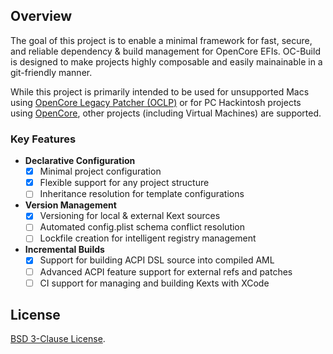 ## Overview

The goal of this project is to enable a minimal framework for fast, secure, and reliable dependency & build management for OpenCore EFIs. OC-Build is designed to make projects highly composable and easily mainainable in a git-friendly manner.

While this project is primarily intended to be used for unsupported Macs using [OpenCore Legacy Patcher (OCLP)](https://github.com/dortania/OpenCore-Legacy-Patcher) or for PC Hackintosh projects using [OpenCore](https://github.com/acidanthera/OpenCorePkg), other projects (including Virtual Machines) are supported.

### Key Features
- **Declarative Configuration**
  - [x] Minimal project configuration
  - [x] Flexible support for any project structure
  - [ ] Inheritance resolution for template configurations
- **Version Management**
  - [x] Versioning for local & external Kext sources
  - [ ] Automated config.plist schema conflict resolution
  - [ ] Lockfile creation for intelligent registry management
- **Incremental Builds**
  - [x] Support for building ACPI DSL source into compiled AML
  - [ ] Advanced ACPI feature support for external refs and patches
  - [ ] CI support for managing and building Kexts with XCode

## License
[BSD 3-Clause License](https://github.com/Qonfused/OC-Build/blob/main/LICENSE).